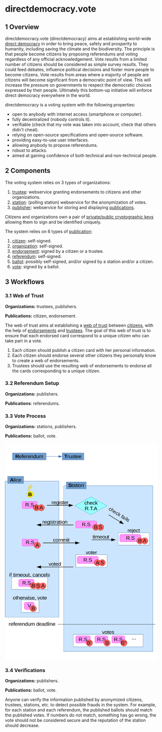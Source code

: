 # directdemocracy.vote

## 1 Overview

directdemocracy.vote (directdemocracy) aims at establishing world-wide [direct democracy](https://en.wikipedia.org/wiki/Direct_democracy) in order to bring peace, safety and prosperity to humanity, including saving the climate and the biodiversity.
The principle is that people become citizens by proposing referendums and voting regardless of any official acknowledgement.
Vote results from a limited number of citizens should be considered as simple survey results.
They could feed debates, influence political decisions and foster more people to become citizens.
Vote results from areas where a majority of people are citizens will become significant from a democratic point of view.
This will increase the pressure on governments to respect the democratic choices expressed by their people.
Ultimately this bottom-up initiative will enforce direct democracy everywhere in the world.

directdemocracy is a voting system with the following properties:

- open to anybody with internet access (smartphone or computer).
- fully decentralized (nobody controls it).
- verifiable (check that my vote was taken into account, check that others didn't cheat).
- relying on open-source specifications and open-source software.
- providing easy-to-use user interfaces.
- allowing anybody to propose referendums.
- robust to attacks.
- aimed at gaining confidence of both technical and non-technical people.

## 2 Components

The voting system relies on 3 types of organizations:

1. [trustee](trustee.md): webservice granting endorsements to citizens and other organizations.
2. [station](station.md): (polling station) webservice for the anonymization of votes.
3. [publisher](publisher.md): webservice for storing and displaying [publications](publication.md).

Citizens and organizations own a pair of [private/public cryptographic keys](cryptography.md) allowing them to sign and be identified uniquely.

The system relies on 6 types of [publication](publication.md):

1. [citizen](citizen.md): self-signed.
2. [organization](organization.md): self-signed.
3. [endorsement](endorsement.md): signed by a citizen or a trustee.
4. [referendum](referendum.md): self-signed.
5. [ballot](ballot.md): possibly self-signed, and/or signed by a station and/or a citizen.
6. [vote](vote.md): signed by a ballot.

## 3 Workflows

### 3.1 Web of Trust

**Organizations:** trustees, publishers.

**Publications:** citizen, endorsement.

The web of trust aims at establishing a [web of trust](https://en.wikipedia.org/wiki/Web_of_trust) between [citizens](citizen.md), with the help of [endorsements](endorsement.md) and [trustees](trustee.md).
The goal of this web of trust is to ensure that each endorsed card correspond to a unique citizen who can take part in a vote.

1. Each citizen should publish a citizen card with her personal information.
2. Each citizen should endorse several other citizens they personally know to create a web of endorsements.
3. Trustees should use the resulting web of endorsements to endorse all the cards corresponding to a unique citizen.

### 3.2 Referendum Setup

**Organizations:** publishers.

**Publications**: referendums.

### 3.3 Vote Process

**Organizations:** stations, publishers.

**Publications:** ballot, vote.

<img src="https://raw.githubusercontent.com/directdemocracy-vote/doc/master/vote.png" alt="Station workflow" width="561"/>

### 3.4 Verifications

**Organizations:** publishers.

**Publications:** ballot, vote.

Anyone can verify the information published by anonymized citizens, trustees, stations, etc. to detect possible frauds in the system.
For example, for each station and each referendum, the published ballots should match the published votes.
If numbers do not match, something has go wrong, the vote should not be considered secure and the reputation of the station should decrease.
